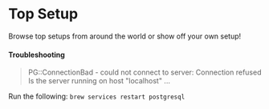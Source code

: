 # Top Setup

Browse top setups from around the world or show off your own setup!

#### Troubleshooting

> PG::ConnectionBad - could not connect to server: Connection refused
  Is the server running on host "localhost" ...

Run the following:  `brew services restart postgresql`
